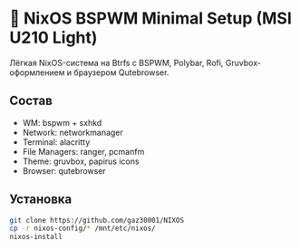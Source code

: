 # 🧊 NixOS BSPWM Minimal Setup (MSI U210 Light)

Лёгкая NixOS-система на Btrfs с BSPWM, Polybar, Rofi, Gruvbox-оформлением и браузером Qutebrowser.

## Состав
- WM: bspwm + sxhkd
- Network: networkmanager
- Terminal: alacritty
- File Managers: ranger, pcmanfm
- Theme: gruvbox, papirus icons
- Browser: qutebrowser

## Установка

```bash
git clone https://github.com/gaz30001/NIXOS
cp -r nixos-config/* /mnt/etc/nixos/
nixos-install
